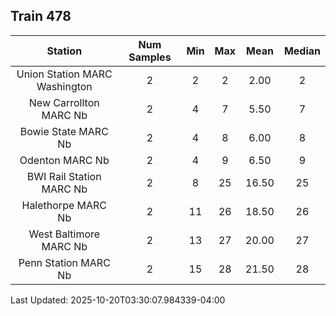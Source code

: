 ## Train 478

| Station | Num Samples | Min | Max | Mean | Median |
| :-----: | :---------: | :-: | :-: | :--: | :----: |
| Union Station MARC Washington | 2 | 2 | 2 | 2.00 | 2 |
| New Carrollton MARC Nb | 2 | 4 | 7 | 5.50 | 7 |
| Bowie State MARC Nb | 2 | 4 | 8 | 6.00 | 8 |
| Odenton MARC Nb | 2 | 4 | 9 | 6.50 | 9 |
| BWI Rail Station MARC Nb | 2 | 8 | 25 | 16.50 | 25 |
| Halethorpe MARC Nb | 2 | 11 | 26 | 18.50 | 26 |
| West Baltimore MARC Nb | 2 | 13 | 27 | 20.00 | 27 |
| Penn Station MARC Nb | 2 | 15 | 28 | 21.50 | 28 |


Last Updated: 2025-10-20T03:30:07.984339-04:00
